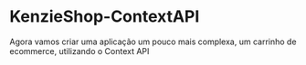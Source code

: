 # KenzieShop-ContextAPI
Agora vamos criar uma aplicação um pouco mais complexa, um carrinho de ecommerce, utilizando o Context API
